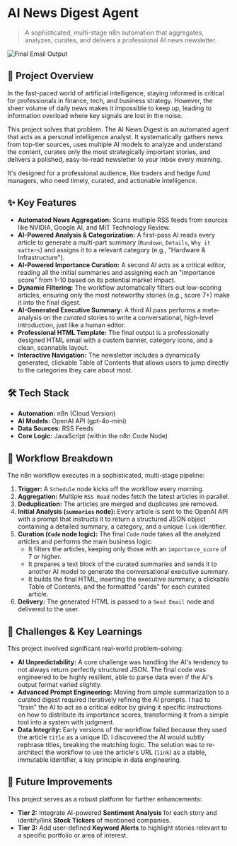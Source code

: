 # AI News Digest Agent

> A sophisticated, multi-stage n8n automation that aggregates, analyzes, curates, and delivers a professional AI news newsletter.

![Final Email Output](URL_TO_GIF_OF_THE_EMAIL)


## 🚀 Project Overview

In the fast-paced world of artificial intelligence, staying informed is critical for professionals in finance, tech, and business strategy. However, the sheer volume of daily news makes it impossible to keep up, leading to information overload where key signals are lost in the noise.

This project solves that problem. The AI News Digest is an automated agent that acts as a personal intelligence analyst. It systematically gathers news from top-tier sources, uses multiple AI models to analyze and understand the content, curates only the most strategically important stories, and delivers a polished, easy-to-read newsletter to your inbox every morning.

It's designed for a professional audience, like traders and hedge fund managers, who need timely, curated, and actionable intelligence.

## ✨ Key Features

* **Automated News Aggregation:** Scans multiple RSS feeds from sources like NVIDIA, Google AI, and MIT Technology Review.
* **AI-Powered Analysis & Categorization:** A first-pass AI reads every article to generate a multi-part summary (`Rundown`, `Details`, `Why it matters`) and assigns it to a relevant category (e.g., "Hardware & Infrastructure").
* **AI-Powered Importance Curation:** A second AI acts as a critical editor, reading all the initial summaries and assigning each an "importance score" from 1-10 based on its potential market impact.
* **Dynamic Filtering:** The workflow automatically filters out low-scoring articles, ensuring only the most noteworthy stories (e.g., score 7+) make it into the final digest.
* **AI-Generated Executive Summary:** A third AI pass performs a meta-analysis on the *curated* stories to write a conversational, high-level introduction, just like a human editor.
* **Professional HTML Template:** The final output is a professionally designed HTML email with a custom banner, category icons, and a clean, scannable layout.
* **Interactive Navigation:** The newsletter includes a dynamically generated, clickable Table of Contents that allows users to jump directly to the categories they care about most.

## 🛠️ Tech Stack

* **Automation:** n8n (Cloud Version)
* **AI Models:** OpenAI API (gpt-4o-mini)
* **Data Sources:** RSS Feeds
* **Core Logic:** JavaScript (within the n8n Code Node)

## 🌊 Workflow Breakdown

The n8n workflow executes in a sophisticated, multi-stage pipeline:

1.  **Trigger:** A `Schedule` node kicks off the workflow every morning.
2.  **Aggregation:** Multiple `RSS Read` nodes fetch the latest articles in parallel.
3.  **Deduplication:** The articles are merged and duplicates are removed.
4.  **Initial Analysis (`summaries` node):** Every article is sent to the OpenAI API with a prompt that instructs it to return a structured JSON object containing a detailed summary, a category, and a unique `link` identifier.
5.  **Curation (`Code` node logic):** The final `Code` node takes all the analyzed articles and performs the main business logic:
    * It filters the articles, keeping only those with an `importance_score` of 7 or higher.
    * It prepares a text block of the curated summaries and sends it to another AI model to generate the conversational executive summary.
    * It builds the final HTML, inserting the executive summary, a clickable Table of Contents, and the formatted "cards" for each curated article.
6.  **Delivery:** The generated HTML is passed to a `Send Email` node and delivered to the user.

## 🧠 Challenges & Key Learnings

This project involved significant real-world problem-solving:

* **AI Unpredictability:** A core challenge was handling the AI's tendency to not always return perfectly structured JSON. The final code was engineered to be highly resilient, able to parse data even if the AI's output format varied slightly.
* **Advanced Prompt Engineering:** Moving from simple summarization to a curated digest required iteratively refining the AI prompts. I had to "train" the AI to act as a critical editor by giving it specific instructions on how to distribute its importance scores, transforming it from a simple tool into a system with judgment.
* **Data Integrity:** Early versions of the workflow failed because they used the article `title` as a unique ID. I discovered the AI would subtly rephrase titles, breaking the matching logic. The solution was to re-architect the workflow to use the article's URL (`link`) as a stable, immutable identifier, a key principle in data engineering.

## 🔮 Future Improvements

This project serves as a robust platform for further enhancements:

* **Tier 2:** Integrate AI-powered **Sentiment Analysis** for each story and identify/link **Stock Tickers** of mentioned companies.
* **Tier 3:** Add user-defined **Keyword Alerts** to highlight stories relevant to a specific portfolio or area of interest.
